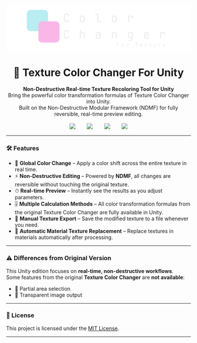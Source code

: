 ![Color-Changer-Logo](https://github.com/puk06/Color-Changer-Assets/blob/main/Assets/logo.png)

<h1 align="center">🎨 Texture Color Changer For Unity</h1>

<div align="center">
  <strong>Non-Destructive Real-time Texture Recoloring Tool for Unity</strong><br>
  Bring the powerful color transformation formulas of Texture Color Changer into Unity.<br>
  Built on the Non-Destructive Modular Framework (NDMF) for fully reversible, real-time preview editing.
  <br><br>
  <img src="https://img.shields.io/badge/Unity-000000?logo=unity&logoColor=white" width="71.25">&nbsp;&nbsp;&nbsp;&nbsp;&nbsp;&nbsp;&nbsp;
  <img src="https://custom-icon-badges.demolab.com/badge/C%23-%23239120.svg?logo=cshrp&logoColor=white" width="56.25">&nbsp;&nbsp;&nbsp;&nbsp;&nbsp;&nbsp;&nbsp;
  <img src="https://img.shields.io/github/license/puk06/Color-Changer-For-Unity?style=flat-square" width="97.5">&nbsp;&nbsp;&nbsp;&nbsp;&nbsp;&nbsp;&nbsp;
  <img src="https://img.shields.io/github/downloads/puk06/Color-Changer-For-Unity/total?label=total%20downloads" width="150">
</div>

---

### 🛠 Features

- 🔁 **Global Color Change** – Apply a color shift across the entire texture in real time.
- ⚡ **Non-Destructive Editing** – Powered by **NDMF**, all changes are reversible without touching the original texture.
- ⏱ **Real-time Preview** – Instantly see the results as you adjust parameters.
- 🎚️ **Multiple Calculation Methods** – All color transformation formulas from the original Texture Color Changer are fully available in Unity.
- 💾 **Manual Texture Export** – Save the modified texture to a file whenever you need.
- 🔄 **Automatic Material Texture Replacement** – Replace textures in materials automatically after processing.

---

### ⚠ Differences from Original Version

This Unity edition focuses on **real-time, non-destructive workflows**.  
Some features from the original **Texture Color Changer** are **not available**:

- 🚫 Partial area selection  
- 🚫 Transparent image output

---

### 📄 License

This project is licensed under the [MIT License](LICENSE).

---
